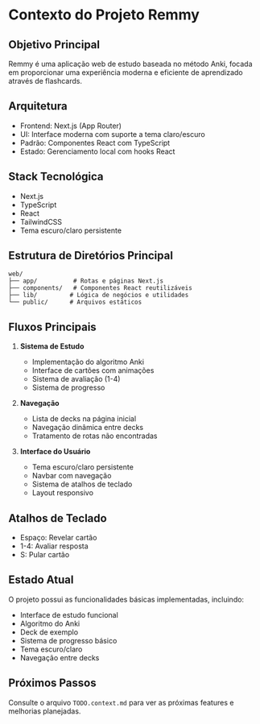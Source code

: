 # Contexto do Projeto Remmy

## Objetivo Principal
Remmy é uma aplicação web de estudo baseada no método Anki, focada em proporcionar uma experiência moderna e eficiente de aprendizado através de flashcards.

## Arquitetura
- Frontend: Next.js (App Router)
- UI: Interface moderna com suporte a tema claro/escuro
- Padrão: Componentes React com TypeScript
- Estado: Gerenciamento local com hooks React

## Stack Tecnológica
- Next.js
- TypeScript
- React
- TailwindCSS
- Tema escuro/claro persistente

## Estrutura de Diretórios Principal
```
web/
├── app/          # Rotas e páginas Next.js
├── components/   # Componentes React reutilizáveis
├── lib/         # Lógica de negócios e utilidades
└── public/      # Arquivos estáticos
```

## Fluxos Principais
1. **Sistema de Estudo**
   - Implementação do algoritmo Anki
   - Interface de cartões com animações
   - Sistema de avaliação (1-4)
   - Sistema de progresso

2. **Navegação**
   - Lista de decks na página inicial
   - Navegação dinâmica entre decks
   - Tratamento de rotas não encontradas

3. **Interface do Usuário**
   - Tema escuro/claro persistente
   - Navbar com navegação
   - Sistema de atalhos de teclado
   - Layout responsivo

## Atalhos de Teclado
- Espaço: Revelar cartão
- 1-4: Avaliar resposta
- S: Pular cartão

## Estado Atual
O projeto possui as funcionalidades básicas implementadas, incluindo:
- Interface de estudo funcional
- Algoritmo do Anki
- Deck de exemplo
- Sistema de progresso básico
- Tema escuro/claro
- Navegação entre decks

## Próximos Passos
Consulte o arquivo `TODO.context.md` para ver as próximas features e melhorias planejadas.
